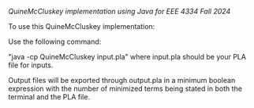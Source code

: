 *QuineMcCluskey implementation using Java for EEE 4334 Fall 2024*

To use this QuineMcCluskey implementation:

Use the following command: 

"java -cp QuineMcCluskey input.pla" where input.pla should be your PLA file for inputs.

Output files will be exported through output.pla in a minimum boolean expression with the number of minimized terms being stated in both the terminal and the PLA file.
